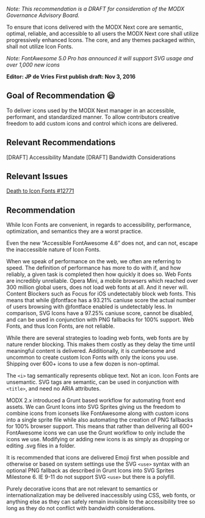 _Note: This recommendation is a DRAFT for consideration of the MODX Governance Advisory Board._


To ensure that icons delivered with the MODX Next core are semantic, optimal, reliable, and accessible to all users the MODX Next core shall utilize progressively enhanced Icons. The core, and any themes packaged within, shall not utilize Icon Fonts.


_Note: FontAwesome 5.0 Pro has announced it will support SVG usage and over 1,000 new icons_


**Editor: JP de Vries**
**First publish draft: Nov 3, 2016**


## Goal of Recommendation 😃
To deliver icons used by the MODX Next manager in an accessible, performant, and standardized manner. To allow contributors creative freedom to add custom icons and control which icons are delivered.


## Relevant Recommendations
[DRAFT] Accessibility Mandate
[DRAFT] Bandwidth Considerations


## Relevant Issues
[Death to Icon Fonts #12771](https://github.com/modxcms/revolution/issues/12771)


## Recommendation
While Icon Fonts are convenient, in regards to accessibility, performance, optimization, and semantics they are a worst practice.

Even the new “Accessible FontAwesome 4.6” does not, and can not, escape the inaccessible nature of Icon Fonts.

When we speak of performance on the web, we often are referring to speed. The definition of performance has more to do with if, and how reliably, a given task is completed then how quickly it does so. Web Fonts are incredibly unreliable. Opera Mini, a mobile browsers which reached over 300 million global users, does not load web fonts at all. And it never will. Content Blockers such as Focus for iOS undetectably block web fonts. This means that while @fontface has a 93.21% caniuse score the actual number of users browsing with @fontface enabled is undetectably less. In comparison, SVG Icons have a 97.25% caniuse score, cannot be disabled, and can be used in conjunction with PNG fallbacks for 100% support. Web Fonts, and thus Icon Fonts, are not reliable.

While there are several strategies to loading web fonts, web fonts are by nature render blocking. This makes them costly as they delay the time until meaningful content is delivered. Additionally, it is cumbersome and uncommon to create custom Icon Fonts with only the icons you use. Shipping over 600+ icons to use a few dozen is non-optimal.

The `<i>` tag semantically represents oblique text. Not an icon. Icon Fonts are unsemantic. SVG tags are semantic, can be used in conjunction with `<title>`, and need no ARIA attributes.

MODX 2.x introduced a Grunt based workflow for automating front end assets. We can Grunt Icons into SVG Sprites giving us the freedom to combine icons from iconsets like FontAwesome along with custom icons into a single sprite file while also automating the creation of PNG fallbacks for 100% browser support. This means that rather than delivering all 600+ FontAwesome icons we can use the Grunt workflow to only include the icons we use. Modifying or adding new icons is as simply as dropping or editing .svg files in a folder.


It is recommended that icons are delivered Emoji first when possible and otherwise or based on system settings use the SVG `<use>` syntax with an optional PNG fallback as described in Grunt Icons into SVG Sprites Milestone 6. IE 9-11 do not support SVG `<use>` but there is a polyfill.

Purely decorative icons that are not relevant to semantics or internationalization may be delivered inaccessibly using CSS, web fonts, or anything else as they can safely remain invisible to the accessibility&nbsp;tree so long as they do not conflict with bandwidth considerations.
